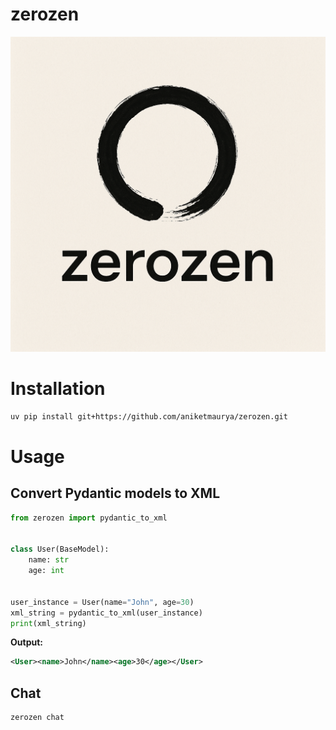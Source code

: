 # zerozen

![zerozen.png](zerozen.png)

# Installation

```bash
uv pip install git+https://github.com/aniketmaurya/zerozen.git
```

# Usage

## Convert Pydantic models to XML

```python
from zerozen import pydantic_to_xml


class User(BaseModel):
    name: str
    age: int


user_instance = User(name="John", age=30)
xml_string = pydantic_to_xml(user_instance)
print(xml_string)
```

**Output:**

```xml
<User><name>John</name><age>30</age></User>
```

## Chat

```bash
zerozen chat
```
